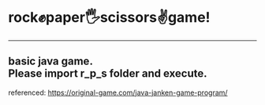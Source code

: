 # rock✊paper🖐scissors✌game!  
---
basic java game.  
Please import r_p_s folder and execute.  
---
referenced: https://original-game.com/java-janken-game-program/
